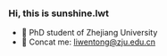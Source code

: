 ### Hi, this is sunshine.lwt
- 🌱 PhD student of Zhejiang University
- 💬 Concat me: liwentong@zju.edu.cn

<!--
**LiWentomng/LiWentomng** is a ✨ _special_ ✨ repository because its `README.md` (this file) appears on your GitHub profile.

Here are some ideas to get you started:

- 🔭 I’m currently working on ...
- 🌱 I’m currently learning ...
- 👯 I’m looking to collaborate on ...
- 🤔 I’m looking for help with ...
- 💬 Ask me about ...
- 📫 How to reach me: ...
- 😄 Pronouns: ...
- ⚡ Fun fact: ...
-->
